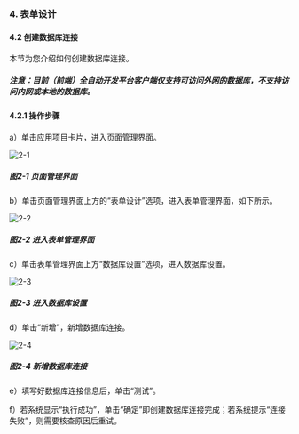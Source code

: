 ### 4. 表单设计

#### 4.2 创建数据库连接

本节为您介绍如何创建数据库连接。

##### 注意：目前（前端）全自动开发平台客户端仅支持可访问外网的数据库，不支持访问内网或本地的数据库。

#### 4.2.1 操作步骤

a）单击应用项目卡片，进入页面管理界面。

![2-1](https://www.feisuanyz.com/fspage/czzn/tablesj/tablesj_1_1.png)

##### 图2-1 页面管理界面

b）单击页面管理界面上方的“表单设计”选项，进入表单管理界面，如下所示。

![2-2](https://www.feisuanyz.com/fspage/czzn/tablesj/tablesj_1_2.png)

##### 图2-2 进入表单管理界面

c）单击表单管理界面上方“数据库设置”选项，进入数据库设置。

![2-3](https://www.feisuanyz.com/fspage/czzn/tablesj/tablesj_1_3.png)

##### 图2-3 进入数据库设置

d）单击“新增”，新增数据库连接。

![2-4](https://www.feisuanyz.com/fspage/czzn/tablesj/tablesj_1_4.png)

##### 图2-4 新增数据库连接

e）填写好数据库连接信息后，单击“测试”。

f）若系统显示“执行成功”，单击“确定”即创建数据库连接完成；若系统提示“连接失败”，则需要核查原因后重试。
